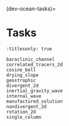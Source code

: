 (dev-ocean-tasks)=

# Tasks

```{toctree}
:titlesonly: true

baroclinic_channel
correlated_tracers_2d
cosine_bell
drying_slope
geostrophic
divergent_2d
inertial_gravity_wave
internal_wave
manufactured_solution
nondivergent_2d
rotation_2d
single_column
```

